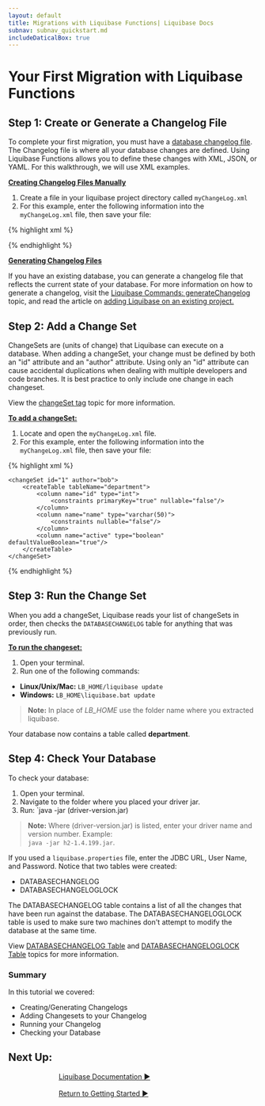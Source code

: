 ```yaml
---
layout: default
title: Migrations with Liquibase Functions| Liquibase Docs
subnav: subnav_quickstart.md
includeDaticalBox: true
---
```

# Your First Migration with Liquibase Functions

## Step 1: Create or Generate a Changelog File

To complete your first migration, you must have a [database changelog file](/documentation/databasechangelog.html). The Changelog file is where all your database changes are defined. Using Liquibase Functions allows you to define these changes with XML, JSON, or YAML. For this walkthrough, we will use XML examples.

**<u>Creating Changelog Files Manually</u>**

1. Create a file in your liquibase project directory called `myChangeLog.xml` 
2. For this example, enter the following information into the `myChangeLog.xml` file, then save your file: 

{% highlight xml %}
<?xml version="1.0" encoding="UTF-8"?>

<databaseChangeLog
  xmlns="http://www.liquibase.org/xml/ns/dbchangelog"
  xmlns:xsi="http://www.w3.org/2001/XMLSchema-instance"
  xsi:schemaLocation="http://www.liquibase.org/xml/ns/dbchangelog
         http://www.liquibase.org/xml/ns/dbchangelog/dbchangelog-3.8.xsd">

</databaseChangeLog>
{% endhighlight %}
<br>

**<u>Generating Changelog Files</u>**

If you have an existing database, you can generate a changelog file that reflects the current state of your database. For more information on how to 
generate a changelog, visit the [Liquibase Commands: generateChangelog](/documentation/generating_changelogs.html) topic, and read the article on
[adding Liquibase on an existing project.](/documentation/existing_project.html)

## Step 2: Add a Change Set
ChangeSets are (units of change) that Liquibase can execute on a database. When adding a changeSet, your change must be defined by both an "id" attribute and an "author" attribute. Using only an "id" attribute can cause accidental duplications when dealing with multiple developers and code branches. It is best practice to only include one change in each changeset.

View the [changeSet tag](/documentation/changeset.html) topic for more information.

**<u>To add a changeSet:</u>**
1. Locate and open the `myChangeLog.xml` file.
2. For this example, enter the following information into the `myChangeLog.xml` file, then save your file: 

{% highlight xml %}
<?xml version="1.0" encoding="UTF-8"?>

<databaseChangeLog
  xmlns="http://www.liquibase.org/xml/ns/dbchangelog"
  xmlns:xsi="http://www.w3.org/2001/XMLSchema-instance"
  xsi:schemaLocation="http://www.liquibase.org/xml/ns/dbchangelog
         http://www.liquibase.org/xml/ns/dbchangelog/dbchangelog-3.8.xsd">

    <changeSet id="1" author="bob">
        <createTable tableName="department">
            <column name="id" type="int">
                <constraints primaryKey="true" nullable="false"/>
            </column>
            <column name="name" type="varchar(50)">
                <constraints nullable="false"/>
            </column>
            <column name="active" type="boolean" defaultValueBoolean="true"/>
        </createTable>
    </changeSet>

</databaseChangeLog>
{% endhighlight %}

## Step 3: Run the Change Set
When you add a changeSet, Liquibase reads your list of changeSets in order, then checks the `DATABASECHANGELOG` table for anything that was previously run.

**<u>To run the changeset:</u>**
1. Open your terminal.
2. Run one of the following commands:
- **Linux/Unix/Mac:** `LB_HOME/liquibase update`
- **Windows:** `LB_HOME\liquibase.bat update`

> **Note:** In place of *LB_HOME* use the folder name where you extracted liquibase.

Your database now contains a table called **department**. 

## Step 4: Check Your Database

To check your database:
1. Open your terminal.
2. Navigate to the folder where you placed your driver jar.
3. Run: `java -jar (driver-version.jar)

> **Note:** Where (driver-version.jar) is listed, enter your driver name and version number. Example: <br> `java -jar h2-1.4.199.jar`.

If you used a `liquibase.properties` file, enter the JDBC URL, User Name, and Password. Notice that two tables were created: 
- DATABASECHANGELOG
- DATABASECHANGELOGLOCK

The DATABASECHANGELOG table contains a list of all the changes that 
have been run against the database. The DATABASECHANGELOGLOCK table is used to make sure two machines don't attempt to modify the database at the same time.

View [DATABASECHANGELOG Table](/documentation/databasechangelog_table.html) and [DATABASECHANGELOGLOCK Table](/documentation/databasechangeloglock_table.html) topics for more information.

### Summary
In this tutorial we covered:
- Creating/Generating Changelogs
- Adding Changesets to your Changelog
- Running your Changelog
- Checking your Database

## **Next Up:** 

<div class="cta-container" style="margin-left: auto; margin-right: auto; width: 300px; height: 50px">
<div class="cta cta--block"><a href="/documentation/index.html">Liquibase Documentation ►</a></div>
<br>
<div class="cta cta--block"><a href="/quickstart.html">Return to Getting Started ►</a></div>
</div>
